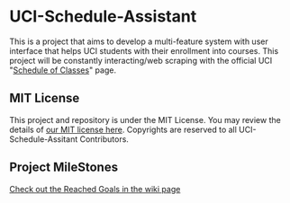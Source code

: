# UCI-Schedule-Assistant
This is a project that aims to develop a multi-feature system with user interface that helps UCI students with their enrollment into courses. This project will be constantly interacting/web scraping with the official UCI "[Schedule of Classes](https://www.reg.uci.edu/perl/WebSoc)" page.

## MIT License
This project and repository is under the MIT License. You may review the details of [our MIT license here](https://github.com/JiJiU33C43I/UCI-Schedule-Assistant/blob/master/LICENSE). Copyrights are reserved to all UCI-Schedule-Assitant Contributors.

## Project MileStones
[Check out the Reached Goals in the wiki page](https://github.com/JiJiU33C43I/UCI-Schedule-Assistant/wiki/Reached-Goals)

